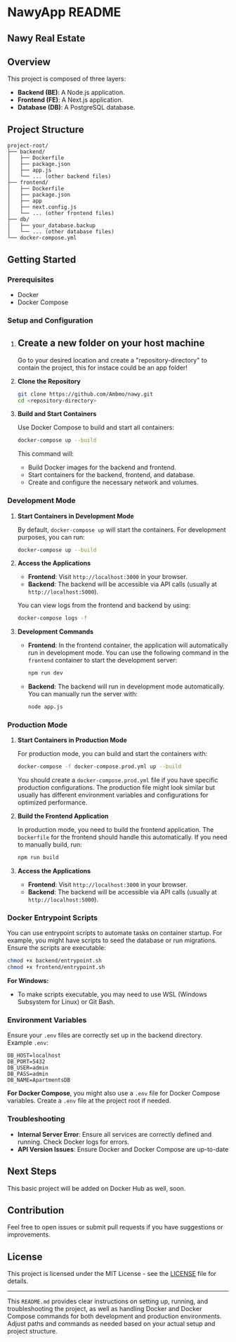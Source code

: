 # NawyApp README
Nawy Real Estate
---

## Overview

This project is composed of three layers:
- **Backend (BE)**: A Node.js application.
- **Frontend (FE)**: A Next.js application.
- **Database (DB)**: A PostgreSQL database.

## Project Structure

```plaintext
project-root/
├── backend/
│   ├── Dockerfile
│   ├── package.json
│   ├── app.js
│   └── ... (other backend files)
├── frontend/
│   ├── Dockerfile
│   ├── package.json
│   ├── app
│   ├── next.config.js
│   └── ... (other frontend files)
├── db/
│   ├── your_database.backup
│   └── ... (other database files)
└── docker-compose.yml
```

## Getting Started

### Prerequisites

- Docker
- Docker Compose

### Setup and Configuration

1. ## Create a new folder on your host machine
   Go to your desired location and create a "repository-directory" to contain the project, this for instace could be an app folder!
   
2. **Clone the Repository**

   ```bash
   git clone https://github.com/Ambmo/nawy.git
   cd <repository-directory>
   ```

3. **Build and Start Containers**

   Use Docker Compose to build and start all containers:

   ```bash
   docker-compose up --build
   ```

   This command will:
   - Build Docker images for the backend and frontend.
   - Start containers for the backend, frontend, and database.
   - Create and configure the necessary network and volumes.

### Development Mode

1. **Start Containers in Development Mode**

   By default, `docker-compose up` will start the containers. For development purposes, you can run:

   ```bash
   docker-compose up --build
   ```

2. **Access the Applications**

   - **Frontend**: Visit `http://localhost:3000` in your browser.
   - **Backend**: The backend will be accessible via API calls (usually at `http://localhost:5000`).

   You can view logs from the frontend and backend by using:

   ```bash
   docker-compose logs -f
   ```

3. **Development Commands**

   - **Frontend**: In the frontend container, the application will automatically run in development mode. You can use the following command in the `frontend` container to start the development server:

     ```bash
     npm run dev
     ```

   - **Backend**: The backend will run in development mode automatically. You can manually run the server with:

     ```bash
     node app.js
     ```

### Production Mode

1. **Start Containers in Production Mode**

   For production mode, you can build and start the containers with:

   ```bash
   docker-compose -f docker-compose.prod.yml up --build
   ```

   You should create a `docker-compose.prod.yml` file if you have specific production configurations. The production file might look similar but usually has different environment variables and configurations for optimized performance.

2. **Build the Frontend Application**

   In production mode, you need to build the frontend application. The `Dockerfile` for the frontend should handle this automatically. If you need to manually build, run:

   ```bash
   npm run build
   ```

3. **Access the Applications**

   - **Frontend**: Visit `http://localhost:3000` in your browser.
   - **Backend**: The backend will be accessible via API calls (usually at `http://localhost:5000`).

### Docker Entrypoint Scripts

You can use entrypoint scripts to automate tasks on container startup. For example, you might have scripts to seed the database or run migrations. Ensure the scripts are executable:

```bash
chmod +x backend/entrypoint.sh
chmod +x frontend/entrypoint.sh
```

**For Windows:**

- To make scripts executable, you may need to use WSL (Windows Subsystem for Linux) or Git Bash.

### Environment Variables

Ensure your `.env` files are correctly set up in the backend directory. Example `.env`:

```
DB_HOST=localhost
DB_PORT=5432
DB_USER=admin
DB_PASS=admin
DB_NAME=ApartmentsDB
```

**For Docker Compose**, you might also use a `.env` file for Docker Compose variables. Create a `.env` file at the project root if needed.

### Troubleshooting

- **Internal Server Error**: Ensure all services are correctly defined and running. Check Docker logs for errors.
- **API Version Issues**: Ensure Docker and Docker Compose are up-to-date

## Next Steps
This basic project will be added on Docker Hub as well, soon.

## Contribution

Feel free to open issues or submit pull requests if you have suggestions or improvements.

## License

This project is licensed under the MIT License - see the [LICENSE](LICENSE) file for details.

---

This `README.md` provides clear instructions on setting up, running, and troubleshooting the project, as well as handling Docker and Docker Compose commands for both development and production environments. Adjust paths and commands as needed based on your actual setup and project structure.

